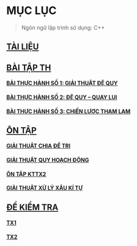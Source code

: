 # MỤC LỤC
> Ngôn ngữ lập trình sử dụng: C++

## [TÀI LIỆU](https://github.com/CK1412/HAUI/tree/main/Ung_dung_thuat_toan/Docs)

## [BÀI TẬP TH](https://github.com/CK1412/HAUI/blob/main/Ung_dung_thuat_toan/Bai_tap_TH)

#### [BÀI THỰC HÀNH SỐ 1: GIẢI THUẬT ĐỆ QUY](https://github.com/CK1412/HAUI/blob/main/Ung_dung_thuat_toan/Bai_tap_TH/Bai_tap_TH_1.md)

#### [BÀI THỰC HÀNH SỐ 2: ĐỆ QUY – QUAY LUI](https://github.com/CK1412/HAUI/blob/main/Ung_dung_thuat_toan/Bai_tap_TH/Bai_tap_TH_2.md)

#### [BÀI THỰC HÀNH SỐ 3: CHIẾN LƯỢC THAM LAM](https://github.com/CK1412/HAUI/blob/main/Ung_dung_thuat_toan/Bai_tap_TH/Bai_tap_TH_3.md)

## [ÔN TẬP](https://github.com/CK1412/HAUI/blob/main/Ung_dung_thuat_toan/On_tap)

#### [GIẢI THUẬT CHIA ĐỂ TRỊ](https://github.com/CK1412/HAUI/blob/main/Ung_dung_thuat_toan/On_tap/thuat_toan_chia_de_tri.md)

#### [GIẢI THUẬT QUY HOẠCH ĐỘNG](https://github.com/CK1412/HAUI/blob/main/Ung_dung_thuat_toan/On_tap/thuat_toan_quy_hoach_dong.md)

#### [ÔN TẬP KTTX2](https://github.com/CK1412/HAUI/blob/main/Ung_dung_thuat_toan/On_tap/on_tap_kttx2.md)

#### [GIẢI THUẬT XỬ LÝ XÂU KÍ TỰ](https://github.com/CK1412/HAUI/blob/main/Ung_dung_thuat_toan/On_tap/thuat_toan_xu_ly_xau_ki_tu.md)

## [ĐỀ KIỂM TRA](https://github.com/CK1412/HAUI/tree/main/Ung_dung_thuat_toan/De_kiem_tra)

#### [TX1](https://github.com/CK1412/HAUI/blob/main/Ung_dung_thuat_toan/De_kiem_tra/TX1.md)

#### [TX2](https://github.com/CK1412/HAUI/blob/main/Ung_dung_thuat_toan/De_kiem_tra/TX2.md)
